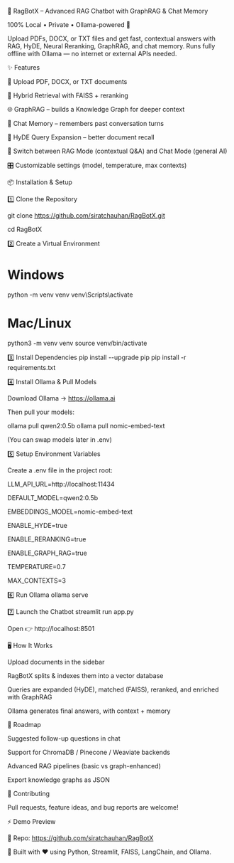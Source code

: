 🤖 RagBotX – Advanced RAG Chatbot with GraphRAG & Chat Memory

100% Local • Private • Ollama-powered 🚀

Upload PDFs, DOCX, or TXT files and get fast, contextual answers with RAG, HyDE, Neural Reranking, GraphRAG, and chat memory.
Runs fully offline with Ollama
 — no internet or external APIs needed.

✨ Features

📂 Upload PDF, DOCX, or TXT documents

🔎 Hybrid Retrieval with FAISS + reranking

🌐 GraphRAG – builds a Knowledge Graph for deeper context

🧠 Chat Memory – remembers past conversation turns

🎯 HyDE Query Expansion – better document recall

🔄 Switch between RAG Mode (contextual Q&A) and Chat Mode (general AI)

🎛️ Customizable settings (model, temperature, max contexts)

📦 Installation & Setup

1️⃣ Clone the Repository

git clone https://github.com/siratchauhan/RagBotX.git

cd RagBotX

2️⃣ Create a Virtual Environment
# Windows
python -m venv venv
venv\Scripts\activate

# Mac/Linux
python3 -m venv venv
source venv/bin/activate

3️⃣ Install Dependencies
pip install --upgrade pip
pip install -r requirements.txt

4️⃣ Install Ollama & Pull Models

Download Ollama → https://ollama.ai

Then pull your models:

ollama pull qwen2:0.5b
ollama pull nomic-embed-text


(You can swap models later in .env)

5️⃣ Setup Environment Variables

Create a .env file in the project root:

LLM_API_URL=http://localhost:11434

DEFAULT_MODEL=qwen2:0.5b

EMBEDDINGS_MODEL=nomic-embed-text

ENABLE_HYDE=true

ENABLE_RERANKING=true

ENABLE_GRAPH_RAG=true

TEMPERATURE=0.7

MAX_CONTEXTS=3

6️⃣ Run Ollama
ollama serve

7️⃣ Launch the Chatbot
streamlit run app.py


Open 👉 http://localhost:8501

🖥️ How It Works

Upload documents in the sidebar

RagBotX splits & indexes them into a vector database

Queries are expanded (HyDE), matched (FAISS), reranked, and enriched with GraphRAG

Ollama generates final answers, with context + memory

📌 Roadmap

 Suggested follow-up questions in chat

 Support for ChromaDB / Pinecone / Weaviate backends

 Advanced RAG pipelines (basic vs graph-enhanced)

 Export knowledge graphs as JSON

🤝 Contributing

Pull requests, feature ideas, and bug reports are welcome!

⚡ Demo Preview



🔗 Repo: https://github.com/siratchauhan/RagBotX

💬 Built with ❤️ using Python, Streamlit, FAISS, LangChain, and Ollama.
